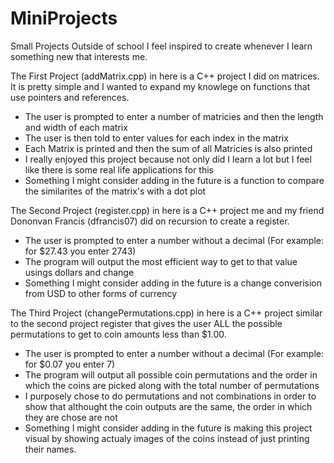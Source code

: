 # MiniProjects
Small Projects Outside of school I feel inspired to create whenever I learn something new that interests me.


The First Project (addMatrix.cpp) in here is a C++ project I did on matrices.  It is pretty simple and I wanted to expand my knowlege on functions that use pointers and references.
 - The user is prompted to enter a number of matricies and then the length and width of each matrix
 - The user is then told to enter values for each index in the matrix
 - Each Matrix is printed and then the sum of all Matricies is also printed
 - I really enjoyed this project because not only did I learn a lot but I feel like there is some real life applications for this
 - Something I might consider adding in the future is a function to compare the similarites of the matrix's with a dot plot


The Second Project (register.cpp) in here is a C++ project me and my friend Dononvan Francis (dfrancis07) did on recursion to create a register.
 - The user is prompted to enter a number without a decimal (For example:  for $27.43 you enter 2743)
 - The program will output the most efficient way to get to that value usings dollars and change
 - Something I might consider adding in the future is a change converision from USD to other forms of currency
 
 
The Third Project (changePermutations.cpp) in here is a C++ project similar to the second project register that gives the user ALL the possible permutations to get to coin amounts less than $1.00.  
 - The user is prompted to enter a number without a decimal (For example:  for $0.07 you enter 7)
 - The program will output all possible coin permutations and the order in which the coins are picked along with the total number of permutations
 - I purposely chose to do permutations and not combinations in order to show that althought the coin outputs are the same, the order in which they are chose are not
 - Something I might consider adding in the future is making this project visual by showing actualy images of the coins instead of just printing their names.
 
